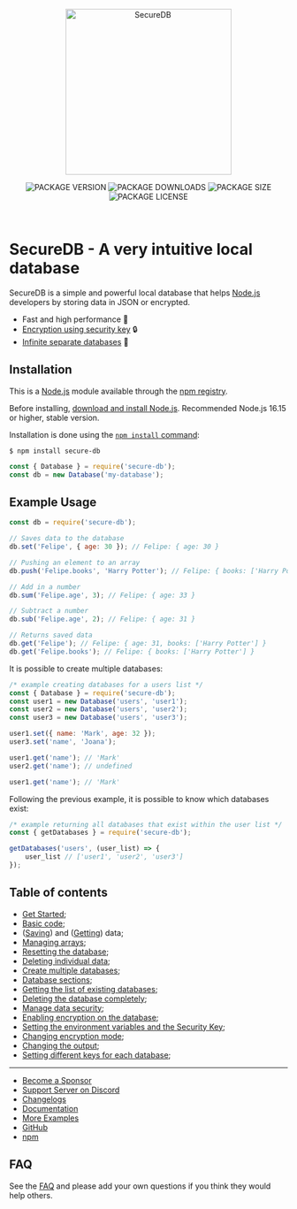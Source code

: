 <div align="center">
    <p>
        <a href="https://www.npmjs.com/package/secure-db"><img src="https://i.ibb.co/XDykx23/ICON-LOGO.png" width="300" alt="SecureDB"></a>
    </p>
    <p>
    <img src="https://img.shields.io/npm/v/secure-db?color=748BD4&label=SecureDB&style=for-the-badge" alt="PACKAGE VERSION">
    <img src="https://img.shields.io/npm/dw/secure-db?color=748BD4&label=Download&style=for-the-badge" alt="PACKAGE DOWNLOADS">
    <img src="https://img.shields.io/snyk/vulnerabilities/npm/secure-db?color=748BD4&style=for-the-badge" alt="PACKAGE SIZE">
    <img src="https://img.shields.io/npm/l/secure-db?color=748BD4&style=for-the-badge" alt="PACKAGE LICENSE">
    </p>
    <br>
</div>

# SecureDB - A very intuitive local database

SecureDB is a simple and powerful local database that helps [Node.js](https://nodejs.org) developers by storing data in JSON or encrypted.

- Fast and high performance 🚀
- [Encryption using security key](https://github.com/secure-db/secure-db/tree/master/docs/v3/usage/cryptography.md) 🔒
- [Infinite separate databases](https://github.com/secure-db/secure-db/tree/master/docs/v3/usage/multiple_databases.md) 💯

## Installation

This is a [Node.js](https://nodejs.org/en/) module available through the
[npm registry](https://www.npmjs.com/).

Before installing, [download and install Node.js](https://nodejs.org/en/download/).
Recommended Node.js 16.15 or higher, stable version.

Installation is done using the
[`npm install` command](https://docs.npmjs.com/getting-started/installing-npm-packages-locally):

```console
$ npm install secure-db
```

```javascript
const { Database } = require('secure-db');
const db = new Database('my-database');
```

## Example Usage

```javascript
const db = require('secure-db');

// Saves data to the database
db.set('Felipe', { age: 30 }); // Felipe: { age: 30 }

// Pushing an element to an array
db.push('Felipe.books', 'Harry Potter'); // Felipe: { books: ['Harry Potter'] }

// Add in a number
db.sum('Felipe.age', 3); // Felipe: { age: 33 }

// Subtract a number
db.sub('Felipe.age', 2); // Felipe: { age: 31 }

// Returns saved data
db.get('Felipe'); // Felipe: { age: 31, books: ['Harry Potter'] }
db.get('Felipe.books'); // Felipe: { books: ['Harry Potter'] }
```

It is possible to create multiple databases:

```javascript
/* example creating databases for a users list */
const { Database } = require('secure-db');
const user1 = new Database('users', 'user1');
const user2 = new Database('users', 'user2');
const user3 = new Database('users', 'user3');

user1.set({ name: 'Mark', age: 32 });
user3.set('name', 'Joana');

user1.get('name'); // 'Mark'
user2.get('name'); // undefined

user1.get('name'); // 'Mark'
```

Following the previous example, it is possible to know which databases exist:

```javascript
/* example returning all databases that exist within the user list */
const { getDatabases } = require('secure-db');

getDatabases('users', (user_list) => {
    user_list // ['user1', 'user2', 'user3']
});
```

## Table of contents 

- [Get Started](https://github.com/secure-db/secure-db/tree/master/docs/v3/usage/first_steps.md);
- [Basic code](https://github.com/secure-db/secure-db/tree/master/docs/v3/usage/first_steps.md#create-the-code);
- ([Saving](https://github.com/secure-db/secure-db/tree/master/docs/v3/usage/saving_data.md)) and ([Getting](https://github.com/secure-db/secure-db/tree/master/docs/v3/usage/getting_data.md)) data;
- [Managing arrays](https://github.com/secure-db/secure-db/tree/master/docs/v3/usage/arrays.md);
- [Resetting the database](https://github.com/secure-db/secure-db/tree/master/docs/v3/usage/resetting.md);
- [Deleting individual data](https://github.com/secure-db/secure-db/tree/master/docs/v3/usage/deleting_data.md);
- [Create multiple databases](https://github.com/secure-db/secure-db/tree/master/docs/v3/usage/multiple_databases.md);
- [Database sections](https://github.com/secure-db/secure-db/tree/master/docs/v3/usage/multiple_databases.md#database-section);
- [Getting the list of existing databases](https://github.com/secure-db/secure-db/tree/master/docs/v3/usage/multiple_databases.md#database-list);
- [Deleting the database completely](https://github.com/secure-db/secure-db/tree/master/docs/v3/usage/multiple_databases.md#remove-database);
- [Manage data security](https://github.com/secure-db/secure-db/tree/master/docs/v3/usage/cryptography.md);
- [Enabling encryption on the database](https://github.com/secure-db/secure-db/tree/master/docs/v3/usage/cryptography.md);
- [Setting the environment variables and the Security Key](https://github.com/secure-db/secure-db/tree/master/docs/v3/usage/cryptography.md);
- [Changing encryption mode](https://github.com/secure-db/secure-db/tree/master/docs/v3/usage/cryptography.md);
- [Changing the output](https://github.com/secure-db/secure-db/tree/master/docs/v3/usage/cryptography.md);
- [Setting different keys for each database](https://github.com/secure-db/secure-db/tree/master/docs/v3/usage/cryptography.md);

---

- [Become a Sponsor](patreon.com/ezequiaslopes)
- [Support Server on Discord](https://discord.gg/gAy6kZzeaR)
- [Changelogs](https://github.com/secure-db/secure-db/blob/master/CHANGELOG.md)
- [Documentation](https://github.com/secure-db/secure-db/tree/master/docs)
- [More Examples](#example-usage)
- [GitHub](https://github.com/secure-db/secure-db#readme)
- [npm](https://www.npmjs.com/package/secure-db)

## FAQ

See the [FAQ](https://discord.gg/FAEFJrRxST) and please add your own questions if you think they would help others.
